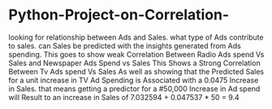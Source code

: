 # Python-Project-on-Correlation-
looking for relationship between Ads and Sales. 
what type of Ads contribute to sales. 
can Sales be predicted with the insights generated from Ads spending.
This goes to show weak Correlation Between Radio Ads spend Vs Sales and Newspaper Ads Spend vs Sales 
This Shows a Strong Correlation Between Tv Ads spend Vs Sales
As well as showing that the Predicted Sales for a unit increase in TV Ad Spending is Associated with a 0.0475 Increase in Sales.
that means getting a predictor for a  #50,000 Increase in Ad spend will Result to an increase in Sales of 7.032594 + 0.047537 * 50 
= 9.4 
